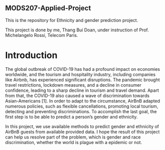 ## MODS207-Applied-Project

This is the repository for Ethnicity and gender prediction project.

This project is done by me, Thang Bui Doan, under instruction of Prof. Michelangelo Rossi, Telecom Paris.


# Introduction

The global outbreak of COVID-19 has had a profound impact on economies worldwide, and the tourism and hospitality industry, including companies like Airbnb, has experienced significant disruptions. The pandemic brought travel restrictions, lockdown measures, and a decline in consumer confidence, leading to a sharp decline in tourism and travel demand. Apart from that, the COVID-19 also caused a wave of discrimination towards Asian-Americans [1]. In order to adapt to the circumstance, AirBnB adapted numerous policies, such as flexible cancellations, promoting local tourism, detecting and preventing discriminations. To accomplish the last goal, the first step is to be able to predict a person’s gender and ethnicity. 

In this project, we use available methods to predict gender and ethnicity of AirBnB guests from available provided data. I hope the result of this project can help us resolve part of the problem, which is gender and race discrimination, whether the world is plague with a epidemic or not. 
